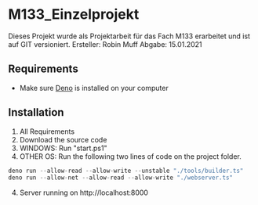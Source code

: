 # M133_Einzelprojekt

Dieses Projekt wurde als Projektarbeit für das Fach M133 erarbeitet und ist auf GIT versioniert.
Ersteller:  Robin Muff
Abgabe:     15.01.2021

## Requirements
- Make sure [Deno](https://deno.land) is installed on your computer

## Installation
1. All Requirements
2. Download the source code
3. WINDOWS: Run "start.ps1"
3. OTHER OS: Run the following two lines of code on the project folder. 
```javascript
deno run --allow-read --allow-write --unstable "./tools/builder.ts"
deno run --allow-net --allow-read --allow-write "./webserver.ts"
```
4. Server running on http://localhost:8000